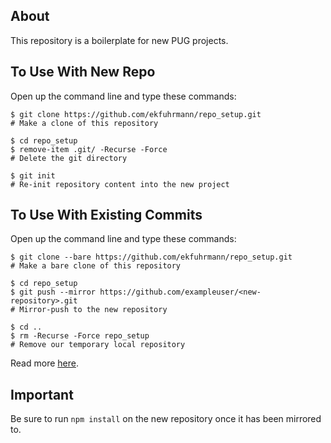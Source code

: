 ## About
This repository is a boilerplate for new PUG projects.

## To Use With New Repo
Open up the command line and type these commands:</li>
```command
$ git clone https://github.com/ekfuhrmann/repo_setup.git
# Make a clone of this repository
```
```command
$ cd repo_setup
$ remove-item .git/ -Recurse -Force
# Delete the git directory
```
```command
$ git init
# Re-init repository content into the new project
```


## To Use With Existing Commits
Open up the command line and type these commands:</li>
```command
$ git clone --bare https://github.com/ekfuhrmann/repo_setup.git
# Make a bare clone of this repository
```
```command
$ cd repo_setup
$ git push --mirror https://github.com/exampleuser/<new-repository>.git
# Mirror-push to the new repository
```
```command
$ cd ..
$ rm -Recurse -Force repo_setup
# Remove our temporary local repository
```

Read more <a href="https://help.github.com/articles/duplicating-a-repository/">here</a>.

## Important
Be sure to run `npm install` on the new repository once it has been mirrored to.
